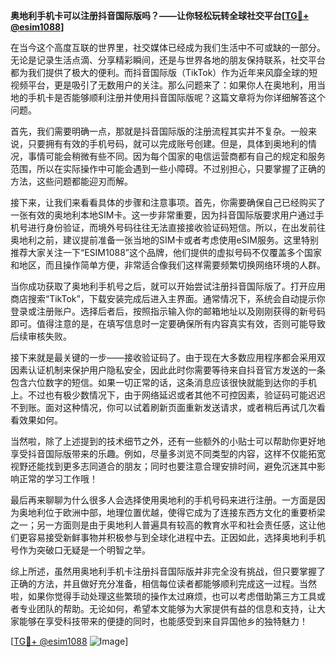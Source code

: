 **奥地利手机卡可以注册抖音国际版吗？——让你轻松玩转全球社交平台[[TG💪+ @esim1088](https://t.me/s/esim1088)]**

在当今这个高度互联的世界里，社交媒体已经成为我们生活中不可或缺的一部分。无论是记录生活点滴、分享精彩瞬间，还是与世界各地的朋友保持联系，社交平台都为我们提供了极大的便利。而抖音国际版（TikTok）作为近年来风靡全球的短视频平台，更是吸引了无数用户的关注。那么问题来了：如果你人在奥地利，用当地的手机卡是否能够顺利注册并使用抖音国际版呢？这篇文章将为你详细解答这个问题。

首先，我们需要明确一点，那就是抖音国际版的注册流程其实并不复杂。一般来说，只要拥有有效的手机号码，就可以完成账号创建。但是，具体到奥地利的情况，事情可能会稍微有些不同。因为每个国家的电信运营商都有自己的规定和服务范围，所以在实际操作中可能会遇到一些小障碍。不过别担心，只要掌握了正确的方法，这些问题都能迎刃而解。

接下来，让我们来看看具体的步骤和注意事项。首先，你需要确保自己已经购买了一张有效的奥地利本地SIM卡。这一步非常重要，因为抖音国际版要求用户通过手机号进行身份验证，而境外号码往往无法直接接收验证码短信。所以，在出发前往奥地利之前，建议提前准备一张当地的SIM卡或者考虑使用eSIM服务。这里特别推荐大家关注一下“ESIM1088”这个品牌，他们提供的虚拟号码不仅覆盖多个国家和地区，而且操作简单方便，非常适合像我们这样需要频繁切换网络环境的人群。

当你成功获取了奥地利手机号之后，就可以开始尝试注册抖音国际版了。打开应用商店搜索“TikTok”，下载安装完成后进入主界面。通常情况下，系统会自动提示你登录或注册账户。选择后者后，按照指示输入你的邮箱地址以及刚刚获得的新号码即可。值得注意的是，在填写信息时一定要确保所有内容真实有效，否则可能导致后续审核失败。

接下来就是最关键的一步——接收验证码了。由于现在大多数应用程序都会采用双因素认证机制来保护用户隐私安全，因此此时你需要等待来自抖音官方发送的一条包含六位数字的短信。如果一切正常的话，这条消息应该很快就能到达你的手机上。不过也有极少数情况下，由于网络延迟或者其他不可控因素，验证码可能迟迟不到账。面对这种情况，你可以试着刷新页面重新发送请求，或者稍后再试几次看看效果如何。

当然啦，除了上述提到的技术细节之外，还有一些额外的小贴士可以帮助你更好地享受抖音国际版带来的乐趣。例如，尽量多浏览不同类型的内容，这样不仅能拓宽视野还能找到更多志同道合的朋友；同时也要注意合理安排时间，避免沉迷其中影响正常的学习工作哦！

最后再来聊聊为什么很多人会选择使用奥地利的手机号码来进行注册。一方面是因为奥地利位于欧洲中部，地理位置优越，使得它成为了连接东西方文化的重要桥梁之一；另一方面则是由于奥地利人普遍具有较高的教育水平和社会责任感，这让他们更容易接受新鲜事物并积极参与到全球化进程中去。正因如此，选择奥地利手机号作为突破口无疑是一个明智之举。

综上所述，虽然用奥地利手机卡注册抖音国际版并非完全没有挑战，但只要掌握了正确的方法，并且做好充分准备，相信每位读者都能够顺利完成这一过程。当然啦，如果你觉得手动处理这些繁琐的操作太过麻烦，也可以考虑借助第三方工具或者专业团队的帮助。无论如何，希望本文能够为大家提供有益的信息和支持，让大家能够在享受科技带来的便捷的同时，也能感受到来自异国他乡的独特魅力！

[[TG💪+ @esim1088](https://t.me/s/esim1088) ![Image](https://i.postimg.cc/4NQfJmqS/Snipaste-2025-05-13-00-14-12.png)]